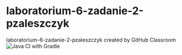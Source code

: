 # laboratorium-6-zadanie-2-pzaleszczyk
laboratorium-6-zadanie-2-pzaleszczyk created by GitHub Classroom
![Java CI with Gradle](https://github.com/testowanieaplikacjijavaug/laboratorium-6-zadanie-2-pzaleszczyk/workflows/Java%20CI%20with%20Gradle/badge.svg)
